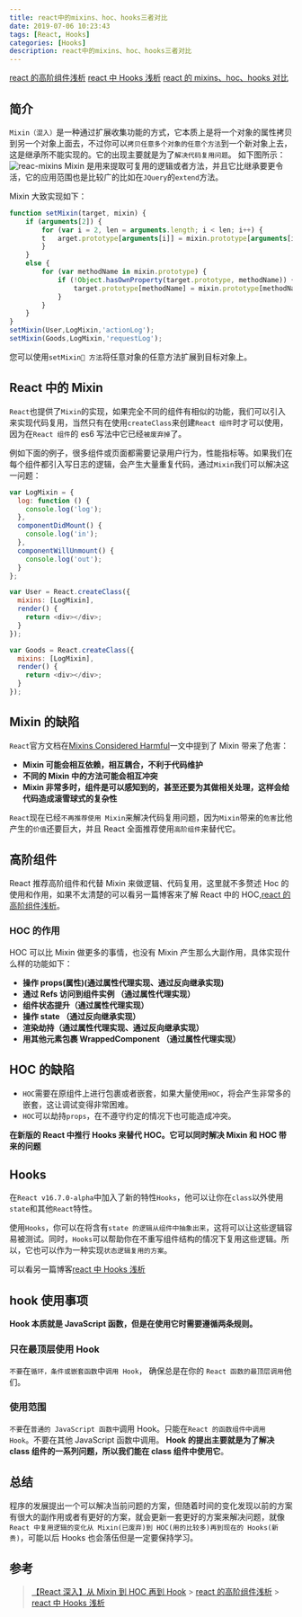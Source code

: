 ```yaml
---
title: react中的mixins、hoc、hooks三者对比
date: 2019-07-06 10:23:43
tags: [React, Hooks]
categories: [Hooks]
description: react中的mixins、hoc、hooks三者对比
---
```


[react 的高阶组件浅析](/blog/react/react-hoc.html)
[react 中 Hooks 浅析](/blog/react/react-hooks.html)
[react 的 mixins、hoc、hooks 对比](/blog/react/react-mixins-hoc-hooks.html)

## 简介

`Mixin（混入）`是一种通过扩展收集功能的方式，它本质上是将一个对象的属性拷贝到另一个对象上面去，不过你可以`拷贝任意多个对象的任意个方法`到一个新对象上去，这是继承所不能实现的。它的出现主要就是为了`解决代码复用问题`。
如下图所示：
![reac-mixins](../../images/react/react-mixins-1-1.png)
Mixin 是用来提取可复用的逻辑或者方法，并且它比继承要更令活，它的应用范围也是比较广的比如在`JQuery`的`extend`方法。

Mixin 大致实现如下：

```javascript
function setMixin(target, mixin) {
    if (arguments[2]) {
        for (var i = 2, len = arguments.length; i < len; i++) {
        t   arget.prototype[arguments[i]] = mixin.prototype[arguments[i]];
        }
    }
    else {
        for (var methodName in mixin.prototype) {
            if (!Object.hasOwnProperty(target.prototype, methodName)) {
                target.prototype[methodName] = mixin.prototype[methodName];
            }
        }
    }
}
setMixin(User,LogMixin,'actionLog');
setMixin(Goods,LogMixin,'requestLog');
```

您可以使用`setMixin 方法`将任意对象的任意方法扩展到目标对象上。

## React 中的 Mixin

`React`也提供了`Mixin`的实现，如果完全不同的组件有相似的功能，我们可以引入来实现代码复用，当然只有在使用`createClass`来创建`React 组件`时才可以使用，因为在`React 组件`的 es6 写法中它已经`被废弃掉`了。

例如下面的例子，很多组件或页面都需要记录用户行为，性能指标等。如果我们在每个组件都引入写日志的逻辑，会产生大量重复代码，通过`Mixin`我们可以解决这一问题：

```javascript
var LogMixin = {
  log: function () {
    console.log('log');
  },
  componentDidMount() {
    console.log('in');
  },
  componentWillUnmount() {
    console.log('out');
  }
};

var User = React.createClass({
  mixins: [LogMixin],
  render() {
    return <div></div>;
  }
});

var Goods = React.createClass({
  mixins: [LogMixin],
  render() {
    return <div></div>;
  }
});
```

## Mixin 的缺陷

`React`官方文档在[Mixins Considered Harmful](https://react.docschina.org/blog/2016/07/13/mixins-considered-harmful.html)一文中提到了 Mixin 带来了危害：

- **Mixin 可能会相互依赖，相互耦合，不利于代码维护**
- **不同的 Mixin 中的方法可能会相互冲突**
- **Mixin 非常多时，组件是可以感知到的，甚至还要为其做相关处理，这样会给代码造成滚雪球式的复杂性**

`React`现在已经`不再推荐使用 Mixin`来解决代码复用问题，因为`Mixin`带来的`危害`比他产生的`价值`还要巨大，并且 React 全面推荐使用`高阶组件`来替代它。

## 高阶组件

React 推荐高阶组件和代替 Mixin 来做逻辑、代码复用，这里就不多赘述 Hoc 的使用和作用，如果不太清楚的可以看另一篇博客来了解 React 中的 HOC,[react 的高阶组件浅析](/blog/react/react-hoc.html)。

### HOC 的作用

HOC 可以比 Mixin 做更多的事情，也没有 Mixin 产生那么大副作用，具体实现什么样的功能如下：

- **操作 props(属性)(通过属性代理实现、通过反向继承实现)**
- **通过 Refs 访问到组件实例 （通过属性代理实现）**
- **组件状态提升（通过属性代理实现）**
- **操作 state （通过反向继承实现）**
- **渲染劫持（通过属性代理实现、通过反向继承实现）**
- **用其他元素包裹 WrappedComponent （通过属性代理实现）**

## HOC 的缺陷

- `HOC`需要在原组件上进行包裹或者嵌套，如果大量使用`HOC`，将会产生非常多的嵌套，这让调试变得非常困难。
- `HOC`可以劫持`props`，在不遵守约定的情况下也可能造成冲突。

**在新版的 React 中推行 Hooks 来替代 HOC。它可以同时解决 Mixin 和 HOC 带来的问题**

## Hooks

在`React v16.7.0-alpha`中加入了新的特性`Hooks`，他可以让你在`class`以外使用`state`和其他`React`特性。

使用`Hooks`，你可以在将含有`state 的逻辑从组件中抽象出来`，这将可以让这些逻辑容易被测试。同时，`Hooks`可以帮助你在不重写组件结构的情况下复用这些逻辑。所以，它也可以作为一种实现`状态逻辑复用的方案`。

可以看另一篇博客[react 中 Hooks 浅析](/blog/react/react-hooks.html)

## hook 使用事项

**Hook 本质就是 JavaScript 函数，但是在使用它时需要遵循两条规则。**

### 只在最顶层使用 Hook

`不要`在`循环，条件或嵌套函数`中`调用 Hook`， 确保总是在你的 `React 函数的最顶层调用`他们。

### 使用范围

`不要`在`普通的 JavaScript 函数中`调用 Hook。只能在`React 的函数组件中调用 Hook`。不要在其他 JavaScript 函数中调用。
**Hook 的提出主要就是为了解决 class 组件的一系列问题，所以我们能在 class 组件中使用它**。

## 总结

程序的发展提出一个可以解决当前问题的方案，但随着时间的变化发现以前的方案有很大的副作用或者有更好的方案，就会更新一套更好的方案来解决问题，就像`React 中复用逻辑的变化从 Mixin(已废弃)到 HOC(用的比较多)再到现在的 Hooks(新贵)`，可能以后 Hooks 也会落伍但是一定要保持学习。

## 参考

> [【React 深入】从 Mixin 到 HOC 再到 Hook](https://juejin.im/post/5cad39b3f265da03502b1c0a#heading-36) > [react 的高阶组件浅析](/blog/react/react-hoc.html) > [react 中 Hooks 浅析](/blog/react/react-hooks.html)
